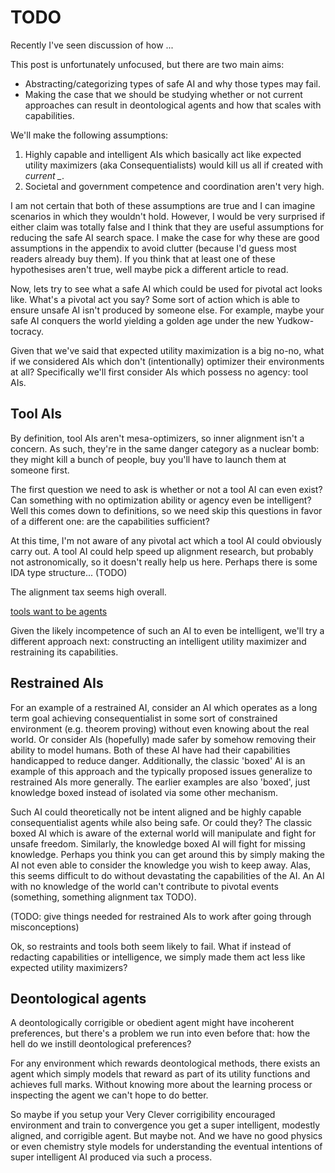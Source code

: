 # TODO

Recently I've seen discussion of how ...

This post is unfortunately unfocused, but there are two main aims:
- Abstracting/categorizing types of safe AI and why those types may fail.
- Making the case that we should be studying whether or not current approaches
  can result in deontological agents and how that scales with capabilities.

We'll make the following assumptions:
1. Highly capable and intelligent AIs which basically act like expected utility
   maximizers (aka Consequentialists) would kill us all if created with
   *current _*.
2. Societal and government competence and coordination aren't very high.

I am not certain that both of these assumptions are true and I can imagine
scenarios in which they wouldn't hold. However, I would be very surprised if
either claim was totally false and I think that they are useful assumptions for
reducing the safe AI search space. I make the case for why these are good
assumptions in the appendix to avoid clutter (because I'd guess most readers
already buy them). If you think that at least one of these hypothesises aren't
true, well maybe pick a different article to read.


<!-- Something something, criteria including discussion of pivotal act. -->

Now, lets try to see what a safe AI which could be used for pivotal act looks like.
What's a pivotal act you say? Some sort of action which is able to ensure unsafe AI isn't produced by someone else.
For example, maybe your safe AI conquers the world yielding a golden age under the new Yudkow-tocracy.

Given that we've said that expected utility maximization is a big no-no, what if we considered 
AIs which don't (intentionally) optimizer their environments at all?
Specifically we'll first consider AIs which possess no agency: tool AIs. 

## Tool AIs

By definition, tool AIs aren't mesa-optimizers, so inner alignment isn't a concern.
As such, they're in the same danger category as a nuclear bomb: they might kill
a bunch of people, buy you'll have to launch them at someone first.

The first question we need to ask is whether or not a tool AI can even exist?
Can something with no optimization ability or agency even be intelligent?
Well this comes down to definitions, so we need skip this questions in favor
of a different one: are the capabilities sufficient?

At this time, I'm not aware of any pivotal act which a tool AI could obviously
carry out. A tool AI could help speed up alignment research, but probably not
astronomically, so it doesn't really help us here. 
Perhaps there is some IDA type structure... (TODO)

The alignment tax seems high overall.

[tools want to be agents](https://www.gwern.net/Tool-AI)

Given the likely incompetence of such an AI to even be intelligent,
we'll try a different approach next: 
constructing an intelligent utility maximizer and restraining
its capabilities.


## Restrained AIs

For an example of a restrained AI, consider an AI which operates
as a long term goal achieving consequentialist in some sort of
constrained environment (e.g. theorem proving) without even
knowing about the real world. Or consider AIs (hopefully) made safer
by somehow removing their ability to model humans.
Both of these AI have had their capabilities handicapped to reduce danger.
Additionally, the classic 'boxed' AI is an example of this approach and the
typically proposed issues generalize to restrained AIs more generally.
The earlier examples are also 'boxed', just knowledge boxed
instead of isolated via some other mechanism.

Such AI could theoretically not be intent aligned and be highly
capable consequentialist agents while also being safe.
Or could they?
The classic boxed AI which is aware of the external world will manipulate
and fight for unsafe freedom.
Similarly, the knowledge boxed AI will fight for missing knowledge. Perhaps you
think you can get around this by simply making the AI not even able to consider
the knowledge you wish to keep away. Alas, this seems difficult to do
without devastating the capabilities of the AI. An AI with
no knowledge of the world can't contribute to pivotal events (something, something
alignment tax TODO).

(TODO: give things needed for restrained AIs to work after going through
misconceptions)

Ok, so restraints and tools both seem likely to fail. What if
instead of redacting capabilities or intelligence, we simply made
them act less like expected utility maximizers?

## Deontological agents

A deontologically corrigible or obedient agent might have
incoherent preferences, but there's a problem we run into even
before that: how the hell do we instill deontological preferences?

For any environment which rewards deontological methods, there
exists an agent which simply models that reward as part of its
utility functions and achieves full marks.
Without knowing more about the learning process or inspecting the agent
we can't hope to do better.

So maybe if you setup your Very Clever corrigibility encouraged environment
and train to convergence you get a super intelligent, modestly aligned,
and corrigible agent. But maybe not. And we have no good physics
or even chemistry style models for understanding the eventual intentions
of super intelligent AI produced via such a process.
